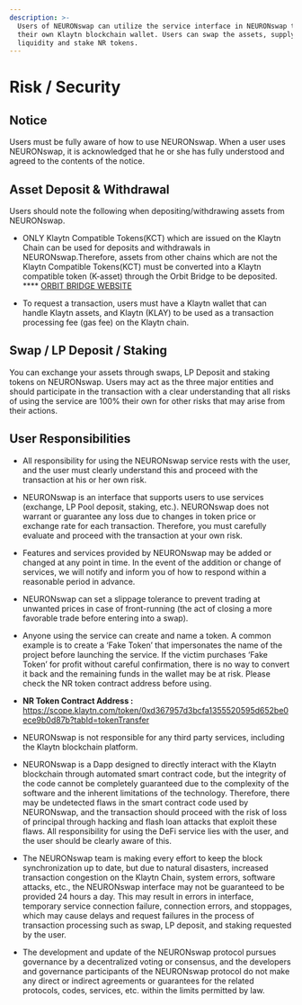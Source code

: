 ```yaml
---
description: >-
  Users of NEURONswap can utilize the service interface in NEURONswap through
  their own Klaytn blockchain wallet. Users can swap the assets, supply
  liquidity and stake NR tokens.
---
```


# Risk / Security

## **Notice**

Users must be fully aware of how to use NEURONswap. When a user uses NEURONswap, it is acknowledged that he or she has fully understood and agreed to the contents of the notice.

## **Asset Deposit & Withdrawal**

Users should note the following when depositing/withdrawing assets from NEURONswap.

* ONLY Klaytn Compatible Tokens(KCT) which are issued on the Klaytn Chain can be used for deposits and withdrawals in NEURONswap.Therefore, assets from other chains which are not the Klaytn Compatible Tokens(KCT) must be converted into a Klaytn compatible token (K-asset) through the Orbit Bridge to be deposited. **** [ORBIT BRIDGE WEBSITE​](https://bridge.orbitchain.io)



* ​To request a transaction, users must have a Klaytn wallet that can handle Klaytn assets, and Klaytn (KLAY) to be used as a transaction processing fee (gas fee) on the Klaytn chain.

## Swap / LP Deposit / Staking

You can exchange your assets through swaps, LP Deposit and staking tokens on NEURONswap. Users may act as the three major entities and should participate in the transaction with a clear understanding that all risks of using the service are 100% their own for other risks that may arise from their actions.

## **User Responsibilities**

* All responsibility for using the NEURONswap service rests with the user, and the user must clearly understand this and proceed with the transaction at his or her own risk.&#x20;



* NEURONswap is an interface that supports users to use services (exchange, LP Pool deposit, staking, etc.). NEURONswap does not warrant or guarantee any loss due to changes in token price or exchange rate for each transaction. Therefore, you must carefully evaluate and proceed with the transaction at your own risk.&#x20;



* Features and services provided by NEURONswap may be added or changed at any point in time. In the event of the addition or change of services, we will notify and inform you of how to respond within a reasonable period in advance.



* NEURONswap can set a slippage tolerance to prevent trading at unwanted prices in case of front-running (the act of closing a more favorable trade before entering into a swap).



* Anyone using the service can create and name a token. A common example is to create a ‘Fake Token’ that impersonates the name of the project before launching the service. If the victim purchases ‘Fake Token’ for profit without careful confirmation, there is no way to convert it back and the remaining funds in the wallet may be at risk. Please check the NR token contract address before using.
* **NR Token Contract Address :** [https://scope.klaytn.com/token/0xd367957d3bcfa1355520595d652be0ece9b0d87b?tabId=tokenTransfer​ ​](https://scope.klaytn.com/token/0xd367957d3bcfa1355520595d652be0ece9b0d87b?tabId=tokenTransfer)



* NEURONswap is not responsible for any third party services, including the Klaytn blockchain platform.



* NEURONswap is a Dapp designed to directly interact with the Klaytn blockchain through automated smart contract code, but the integrity of the code cannot be completely guaranteed due to the complexity of the software and the inherent limitations of the technology. Therefore, there may be undetected flaws in the smart contract code used by NEURONswap, and the transaction should proceed with the risk of loss of principal through hacking and flash loan attacks that exploit these flaws. All responsibility for using the DeFi service lies with the user, and the user should be clearly aware of this.



* The NEURONswap team is making every effort to keep the block synchronization up to date, but due to natural disasters, increased transaction congestion on the Klaytn Chain, system errors, software attacks, etc., the NEURONswap interface may not be guaranteed to be provided 24 hours a day. This may result in errors in interface, temporary service connection failure, connection errors, and stoppages, which may cause delays and request failures in the process of transaction processing such as swap, LP deposit, and staking requested by the user.&#x20;



* The development and update of the NEURONswap protocol pursues governance by a decentralized voting or consensus, and the developers and governance participants of the NEURONswap protocol do not make any direct or indirect agreements or guarantees for the related protocols, codes, services, etc. within the limits permitted by law.
